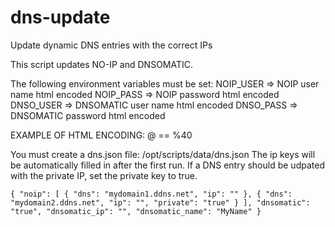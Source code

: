 # dns-update
Update dynamic DNS entries with the correct IPs

This script updates NO-IP and DNSOMATIC.

The following environment variables must be set:
NOIP_USER => NOIP user name html encoded
NOIP_PASS => NOIP password html encoded
DNSO_USER => DNSOMATIC user name html encoded
DNSO_PASS => DNSOMATIC password html encoded

EXAMPLE OF HTML ENCODING: @ == %40

You must create a dns.json file: /opt/scripts/data/dns.json
The ip keys will be automatically filled in after the first run.
If a DNS entry should be udpated with the private IP, set the private key to true.

`{
  "noip": [
    {
      "dns": "mydomain1.ddns.net",
      "ip": ""
    },
    {
      "dns": "mydomain2.ddns.net",
      "ip": "",
      "private": "true"
    }
  ],
  "dnsomatic": "true",
  "dnsomatic_ip": "",
  "dnsomatic_name": "MyName"
}`
